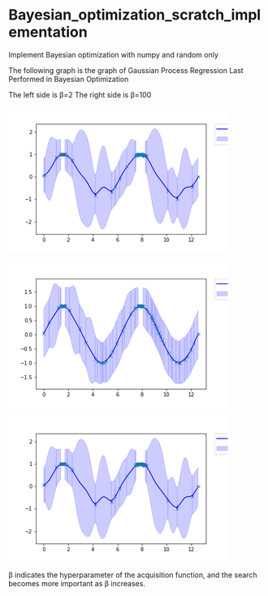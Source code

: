 # Bayesian_optimization_scratch_implementation

Implement Bayesian optimization with numpy and random only

The following graph is the graph of Gaussian Process Regression Last Performed in Bayesian Optimization

The left side is β=2 
The right side is β=100

![beta=2](beta=2.png)

![beta=100](beta=100.png)  

![test](test.png)

β indicates the hyperparameter of the acquisition function, and the search becomes more important as β increases.
